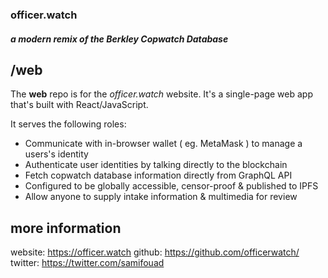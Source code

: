 ### officer.watch 
##### *a modern remix of the Berkley Copwatch Database*

## /web
The **web** repo is for the *officer.watch* website. It's a single-page web app that's built with React/JavaScript.

It serves the following roles:
 - Communicate with in-browser wallet ( eg. MetaMask ) to manage a users's identity
 - Authenticate user identities by talking directly to the blockchain
 - Fetch copwatch database information directly from GraphQL API
 - Configured to be globally accessible, censor-proof & published to IPFS 
 - Allow anyone to supply intake information & multimedia for review

 ## more information
 website: https://officer.watch
github: https://github.com/officerwatch/
twitter: https://twitter.com/samifouad